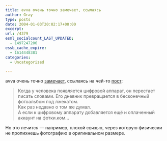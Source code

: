 ```yaml
---
title: avva очень точно замечает, ссылаясь
author: Gray
type: posts
date: 2004-01-03T20:02:17+00:00
excerpt:
url: /4379
esml_socialcount_LAST_UPDATED:
  - 1497247206
essb_cache_expire:
  - 1614448381
categories:
  - Uncategorized

---
```








avva очень точно <a href="http://www.livejournal.com/users/avva/1049733.html" target="_blank">замечает</a>, ссылаясь на чей-то <a href="http://www.livejournal.com/users/a_v/127656.html" target="_blank">пост</a>:

> Когда у человека появляется цифровой аппарат, он перестает писать словами. Его дневник превращается в бесконечный фотоальбом под лжекатом.  
> Как раз недавно о том же думал.  
> А если к цифровому аппарату добавляется ещё и оплаченный аккаунт на фотки.ком&#8230;

Но это лечится &#8212; например, плохой связью, через которую физически не пропихнешь фотографию в оригинальном размере.